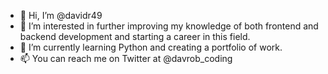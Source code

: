 - 👋 Hi, I’m @davidr49
- 👀 I’m interested in further improving my knowledge of both frontend and backend development and starting a career in this field.
- 🌱 I’m currently learning Python and creating a portfolio of work. 
- 📫 You can reach me on Twitter at @davrob_coding

<!---
davidr49/davidr49 is a ✨ special ✨ repository because its `README.md` (this file) appears on your GitHub profile.
You can click the Preview link to take a look at your changes.
--->
